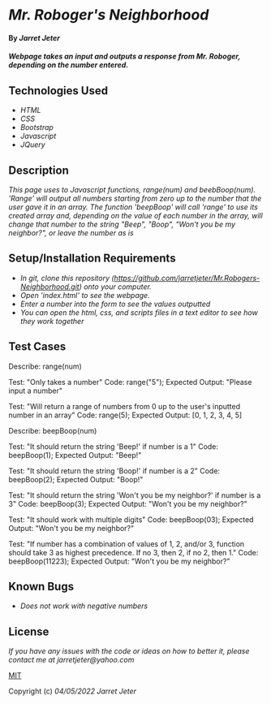 # _Mr. Roboger's Neighborhood_

#### By _**Jarret Jeter**_

#### _Webpage takes an input and outputs a response from Mr. Roboger, depending on the number entered._

## Technologies Used

* _HTML_
* _CSS_
* _Bootstrap_
* _Javascript_
* _JQuery_

## Description

_This page uses to Javascript functions, range(num) and beebBoop(num). 'Range' will output all numbers starting from zero up to the number that the user gave it in an array. The function 'beepBoop' will call 'range' to use its created array and, depending on the value of each number in the array, will change that number to the string "Beep", "Boop", "Won't you be my neighbor?", or leave the number as is_

## Setup/Installation Requirements

* _In git, clone this repository (https://github.com/jarretjeter/Mr.Robogers-Neighborhood.git) onto your computer._
* _Open 'index.html' to see the webpage._
* _Enter a number into the form to see the values outputted_
* _You can open the html, css, and scripts files in a text editor to see how they work together_

## Test Cases
Describe: range(num)

Test: "Only takes a number"
Code: range("5");
Expected Output: "Please input a number"

Test: "Will return a range of numbers from 0 up to the user's inputted number in an array"
Code: range(5);
Expected Output: [0, 1, 2, 3, 4, 5]


Describe: beepBoop(num)

Test: "It should return the string 'Beep!' if number is a 1"
Code: beepBoop(1);
Expected Output: "Beep!"

Test: "It should return the string 'Boop!' if number is a 2"
Code: beepBoop(2);
Expected Output: "Boop!"

Test: "It should return the string 'Won't you be my neighbor?' if number is a 3"
Code: beepBoop(3);
Expected Output: "Won't you be my neighbor?"

Test: "It should work with multiple digits"
Code: beepBoop(03);
Expected Output: "Won't you be my neighbor?"

Test: "If number has a combination of values of 1, 2, and/or 3, function should take 3 as highest precedence. If no 3, then 2, if no 2, then 1."
Code: beepBoop(11223);
Expected Output: "Won't you be my neighbor?"



## Known Bugs

* _Does not work with negative numbers_

## License

_If you have any issues with the code or ideas on how to better it, please contact me at jarretjeter@yahoo.com_

[MIT](https://github.com/jarretjeter/Mr.Robogers-Neighborhood/blob/main/LICENSE.txt)

Copyright (c) _04/05/2022_ _Jarret Jeter_

